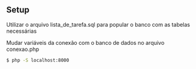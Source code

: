 ## Setup ##

Utilizar o arquivo lista_de_tarefa.sql para popular o banco com as tabelas necessárias

Mudar variáveis da conexão com o banco de dados no arquivo conexao.php

```bash
$ php -S localhost:8000
```
